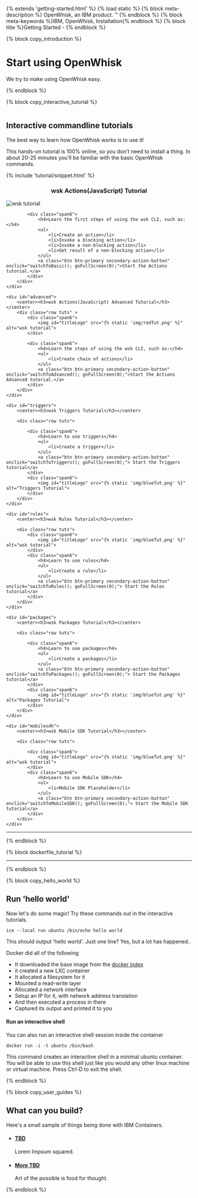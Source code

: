 {% extends 'getting-started.html' %}
{% load static %}
{% block meta-description %} OpenWhisk, an IBM product. &trade; {% endblock %}
{% block meta-keywords %}IBM, OpenWhisk, Installation{% endblock %}
{% block title %}Getting Started - {% endblock %}


{% block copy_introduction %}

# Start using OpenWhisk
We try to make using OpenWhisk easy.

{% endblock %}

{% block copy_interactive_tutorial %}
<h2 id="tutSectionHeader" style="padding-top: 14px;"> <a id="h_tutorial"></a>Interactive commandline tutorials</h2>

The best way to learn how OpenWhisk works is to use it!

This hands-on tutorial is 100% online, so you don't need to install a thing. In about 20-25 minutes you'll be familiar with the basic OpenWhisk commands.
<div id="interactive">
    {% include 'tutorial/snippet.html' %}
</div>

<div id="tutorialLinks">
    <div id="basic">
        <center><h3>wsk Actions(JavaScript) Tutorial</h3></center>
        <div class="row tuts" >
            <div class="span6">
                <img id="titleLogo" src="{% static 'img/blueTut.png' %}" alt="wsk tutorial">
            </div>

            <div class="span6">
                <h4>Learn the first steps of using the wsk CLI, such as:</h4>
                <ul>
                    <li>Create an action</li>
                    <li>Invoke a blocking action</li>
                    <li>Invoke a non-blocking action</li> 
                    <li>Get result of a non-blocking action</li>
                </ul>
                <a class="btn btn-primary secondary-action-button" onclick="switchToBasic(); goFullScreen(0);">Start the Actions tutorial.</a>
            </div>
        </div>
    </div>

    <div id="advanced">
        <center><h3>wsk Actions(JavaScript) Advanced Tutorial</h3></center>
        <div class="row tuts" >
            <div class="span6">
                <img id="titleLogo" src="{% static 'img/redTut.png' %}" alt="wsk tutorial">
            </div>

            <div class="span6">
                <h4>Learn the steps of using the wsk CLI, such as:</h4>
                <ul>
                    <li>Create chain of actions</li>
                </ul>
                <a class="btn btn-primary secondary-action-button" onclick="switchToAdvanced(); goFullScreen(0);">Start the Actions Advanced tutorial.</a>
            </div>
        </div>
    </div>

    <div id="triggers">
        <center><h3>wsk Triggers Tutorial</h3></center>

        <div class="row tuts">
            
            <div class="span6">
                <h4>Learn to use triggers</h4>
                <ul>
                    <li>Create a trigger</li>
                </ul>
                <a class="btn btn-primary secondary-action-button" onclick="switchToTriggers(); goFullScreen(0);"> Start the Triggers tutorial</a>
            </div>
            <div class="span6">
                <img id="titleLogo" src="{% static 'img/blueTut.png' %}" alt="Triggers Tutorial">
            </div>
        </div>
    </div>

    <div id="rules">
        <center><h3>wsk Rules Tutorial</h3></center>

        <div class="row tuts">
            <div class="span6">
                <img id="titleLogo" src="{% static 'img/blueTut.png' %}" alt="wsk tutorial">
            </div>
            <div class="span6">
                <h4>Learn to use rules</h4>
                <ul>
                    <li>Create a rule</li>
                </ul>
                <a class="btn btn-primary secondary-action-button" onclick="switchToRules(); goFullScreen(0);"> Start the Rules tutorial</a>
            </div>
        </div>
    </div>

    <div id="packages">
        <center><h3>wsk Packages Tutorial</h3></center>

        <div class="row tuts">
            
            <div class="span6">
                <h4>Learn to use packages</h4>
                <ul>
                    <li>Create a packages</li>
                </ul>
                <a class="btn btn-primary secondary-action-button" onclick="switchToPackages(); goFullScreen(0);"> Start the Packages tutorial</a>
            </div>
            <div class="span6">
                <img id="titleLogo" src="{% static 'img/blueTut.png' %}" alt="Packages Tutorial">
            </div>
        </div>
    </div>

    <div id="mobilesdk">
        <center><h3>wsk Mobile SDK Tutorial</h3></center>

        <div class="row tuts">
            
            <div class="span6">
                <img id="titleLogo" src="{% static 'img/blueTut.png' %}" alt="wsk tutorial">
            </div>
            <div class="span6">
                <h4>Learn to use Mobile SDK</h4>
                <ul>
                    <li>Mobile SDK Placeholder</li>
                </ul>
                <a class="btn btn-primary secondary-action-button" onclick="switchToMobileSDK(); goFullScreen(0);"> Start the Mobile SDK tutorial</a>
            </div>
        </div>
    </div>
</div>
<hr>
{% endblock %}

{% block dockerfile_tutorial %}
<!--
## <a id="h_dockerfile_tutorial"></a>Dockerfile Tutorial

Dockerfiles provide a simple syntax for building images and they are a great way to automate and script the images creation. If you are really serious about Docker, you should master the Dockerfile syntax.

<a href="/learn/dockerfile" class="btn btn-primary secondary-action-button">Start the Dockerfile Tutorial.</a>
-->
<hr>
{% endblock %}

{% block copy_hello_world %}
## Run 'hello world'

Now let's do some magic! Try these commands out in the interactive tutorials.

    ice --local run ubuntu /bin/echo hello world

This should output 'hello world'. Just one line? Yes, but a lot has happened..

Docker did all of the following

* It downloaded the base image from the [docker index](https://index.docker.io)
* it created a new LXC container
* It allocated a filesystem for it
* Mounted a read-write layer
* Allocated a network interface
* Setup an IP for it, with network address translation
* And then executed a process in there
* Captured its output and printed it to you

#### Run an interactive shell

You can also run an interactive shell session inside the container

    docker run -i -t ubuntu /bin/bash

This command creates an interactive shell in a minimal ubuntu container. You will be able to use this shell just like
    you would any other linux machine or virtual machine. Press Ctrl-D to exit the shell.

{% endblock %}

{% block copy_user_guides %}

## What can you build?

Here's a small sample of things being done with IBM Containers.

* #### [TBD](http://www.example.com/)
    Lorem Impsum squared.

* #### [More TBD](http://www.example.com)
    Art of the possible is food for thought.


{% endblock %}
